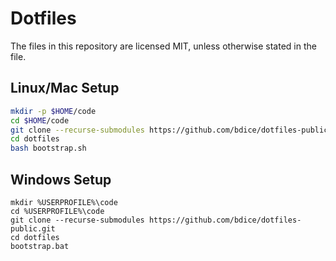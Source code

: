 # Dotfiles

The files in this repository are licensed MIT, unless otherwise stated in the file.

## Linux/Mac Setup
```bash
mkdir -p $HOME/code
cd $HOME/code
git clone --recurse-submodules https://github.com/bdice/dotfiles-public.git
cd dotfiles
bash bootstrap.sh
```

## Windows Setup
```batch
mkdir %USERPROFILE%\code
cd %USERPROFILE%\code
git clone --recurse-submodules https://github.com/bdice/dotfiles-public.git
cd dotfiles
bootstrap.bat
```
